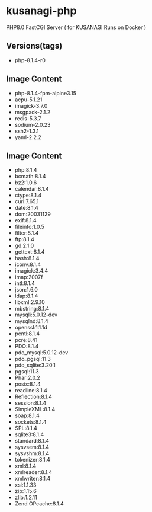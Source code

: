 # kusanagi-php
PHP8.0 FastCGI Server ( for KUSANAGI Runs on Docker )

## Versions(tags)
- php-8.1.4-r0

## Image Content
- php-8.1.4-fpm-alpine3.15
- acpu-5.1.21
- imagick-3.7.0
- msgpack-2.1.2
- redis-5.3.7
- sodium-2.0.23
- ssh2-1.3.1
- yaml-2.2.2

## Image Content
- php:8.1.4
- bcmath:8.1.4
- bz2:1.0.6
- calendar:8.1.4
- ctype:8.1.4
- curl:7.65.1
- date:8.1.4
- dom:20031129
- exif:8.1.4
- fileinfo:1.0.5
- filter:8.1.4
- ftp:8.1.4
- gd:2.1.0
- gettext:8.1.4
- hash:8.1.4
- iconv:8.1.4
- imagick:3.4.4
- imap:2007f
- intl:8.1.4
- json:1.6.0
- ldap:8.1.4
- libxml:2.9.10
- mbstring:8.1.4
- mysqli:5.0.12-dev
- mysqlnd:8.1.4
- openssl:1.1.1d
- pcntl:8.1.4
- pcre:8.41
- PDO:8.1.4
- pdo_mysql:5.0.12-dev
- pdo_pgsql:11.3
- pdo_sqlite:3.20.1
- pgsql:11.3
- Phar:2.0.2
- posix:8.1.4
- readline:8.1.4
- Reflection:8.1.4
- session:8.1.4
- SimpleXML:8.1.4
- soap:8.1.4
- sockets:8.1.4
- SPL:8.1.4
- sqlite3:8.1.4
- standard:8.1.4
- sysvsem:8.1.4
- sysvshm:8.1.4
- tokenizer:8.1.4
- xml:8.1.4
- xmlreader:8.1.4
- xmlwriter:8.1.4
- xsl:1.1.33
- zip:1.15.6
- zlib:1.2.11
- Zend OPcache:8.1.4

